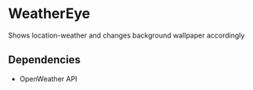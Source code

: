 # WeatherEye
Shows location-weather and changes background wallpaper accordingly

## Dependencies
- OpenWeather API 